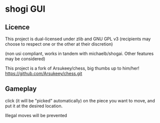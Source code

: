 # shogi GUI

## Licence

This project is dual-licensed under zlib and GNU GPL v3 (recipients may choose to respect one or the other at their discretion)

(non usi compliant, works in tandem with michaelb/shogai. Other features may be considered)

This project is a fork of Arsukeey/chess, big thumbs up to him/her!
https://github.com/Arsukeey/chess.git

## Gameplay

click (it will be "picked" automatically) on the piece you want to move, and put it at the desired location.

Illegal moves will be prevented
